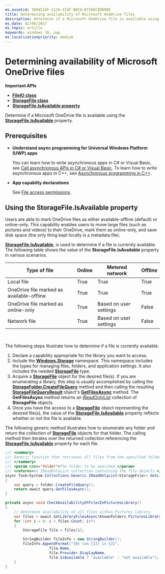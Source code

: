 ```yaml
---
ms.assetid: 3604524F-112A-474F-B0CA-0726DC8DB885
title: Determining availability of Microsoft OneDrive files
description: Determine if a Microsoft OneDrive file is available using the StorageFile.IsAvailable property.
ms.date: 02/08/2017
ms.topic: article
keywords: windows 10, uwp
ms.localizationpriority: medium
---
```

# Determining availability of Microsoft OneDrive files


**Important APIs**

-   [**FileIO class**](https://msdn.microsoft.com/library/windows/apps/Hh701440)
-   [**StorageFile class**](https://msdn.microsoft.com/library/windows/apps/BR227171)
-   [**StorageFile.IsAvailable property**](https://msdn.microsoft.com/library/windows/apps/windows.storage.storagefile.isavailable.aspx)

Determine if a Microsoft OneDrive file is available using the [**StorageFile.IsAvailable**](https://msdn.microsoft.com/library/windows/apps/windows.storage.storagefile.isavailable.aspx) property.

## Prerequisites

-   **Understand async programming for Universal Windows Platform (UWP) apps**

    You can learn how to write asynchronous apps in C# or Visual Basic, see [Call asynchronous APIs in C# or Visual Basic](https://msdn.microsoft.com/library/windows/apps/Mt187337). To learn how to write asynchronous apps in C++, see [Asynchronous programming in C++](https://msdn.microsoft.com/library/windows/apps/Mt187334).

-   **App capabilty declarations**

    See [File access permissions](file-access-permissions.md).

## Using the StorageFile.IsAvailable property

Users are able to mark OneDrive files as either available-offline (default) or online-only. This capability enables users to move large files (such as pictures and videos) to their OneDrive, mark them as online-only, and save disk space (the only thing kept locally is a metadata file).

[**StorageFile.IsAvailable**](https://msdn.microsoft.com/library/windows/apps/windows.storage.storagefile.isavailable.aspx), is used to determine if a file is currently available. The following table shows the value of the **StorageFile.IsAvailable** property in various scenarios.

| Type of file                              | Online | Metered network        | Offline |
|-------------------------------------------|--------|------------------------|---------|
| Local file                                | True   | True                   | True    |
| OneDrive file marked as available-offline | True   | True                   | True    |
| OneDrive file marked as online-only       | True   | Based on user settings | False   |
| Network file                              | True   | Based on user settings | False   |

 

The following steps illustrate how to determine if a file is currently available.

1.  Declare a capability appropriate for the library you want to access.
2.  Include the [**Windows.Storage**](https://msdn.microsoft.com/library/windows/apps/BR227346) namespace. This namespace includes the types for managing files, folders, and application settings. It also includes the needed [**StorageFile**](https://msdn.microsoft.com/library/windows/apps/BR227171) type.
3.  Acquire a [**StorageFile**](https://msdn.microsoft.com/library/windows/apps/BR227171) object for the desired file(s). If you are enumerating a library, this step is usually accomplished by calling the [**StorageFolder.CreateFileQuery**](https://msdn.microsoft.com/library/windows/apps/BR227252) method and then calling the resulting [**StorageFileQueryResult**](https://msdn.microsoft.com/library/windows/apps/BR208046) object's [**GetFilesAsync**](https://msdn.microsoft.com/library/windows/apps/br227276.aspx) method. The **GetFilesAsync** method returns an [IReadOnlyList](https://go.microsoft.com/fwlink/p/?LinkId=324970) collection of **StorageFile** objects.
4.  Once you have the access to a [**StorageFile**](https://msdn.microsoft.com/library/windows/apps/BR227171) object representing the desired file(s), the value of the [**StorageFile.IsAvailable**](https://msdn.microsoft.com/library/windows/apps/windows.storage.storagefile.isavailable.aspx) property reflects whether or not the file is available.

The following generic method illustrates how to enumerate any folder and return the collection of [**StorageFile**](https://msdn.microsoft.com/library/windows/apps/BR227171) objects for that folder. The calling method then iterates over the returned collection referencing the [**StorageFile.IsAvailable**](https://msdn.microsoft.com/library/windows/apps/windows.storage.storagefile.isavailable.aspx) property for each file.

```cs
/// <summary>
/// Generic function that retrieves all files from the specified folder.
/// </summary>
/// <param name="folder">The folder to be searched.</param>
/// <returns>An IReadOnlyList collection containing the file objects.</returns>
async Task<System.Collections.Generic.IReadOnlyList<StorageFile>> GetLibraryFilesAsync(StorageFolder folder)
{
    var query = folder.CreateFileQuery();
    return await query.GetFilesAsync();
}

private async void CheckAvailabilityOfFilesInPicturesLibrary()
{
    // Determine availability of all files within Pictures library.
    var files = await GetLibraryFilesAsync(KnownFolders.PicturesLibrary);
    for (int i = 0; i < files.Count; i++)
    {
        StorageFile file = files[i];

        StringBuilder fileInfo = new StringBuilder();
        fileInfo.AppendFormat("{0} (on {1}) is {2}",
                    file.Name,
                    file.Provider.DisplayName,
                    file.IsAvailable ? "available" : "not available");
    }
}
```
